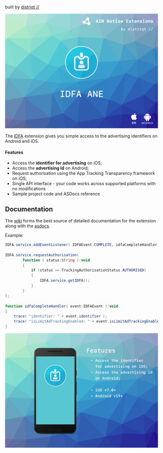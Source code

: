 built by [distriqt //](https://airnativeextensions.com) 

![](images/hero.png)


The [IDFA](https://airnativeextensions.com/extension/com.distriqt.IDFA) extension 
gives you simple access to the advertising identifiers on Android and iOS.

#### Features

- Access the **identifier for advertising** on iOS;
- Access the **advertising Id** on Android;
- Request authorisation using the App Tracking Transparency framework on iOS;
- Single API interface - your code works across supported platforms with no modifications
- Sample project code and ASDocs reference



## Documentation

The [wiki](https://github.com/distriqt/ANE-IDFA/wiki) forms the best source of detailed documentation for the extension along with 
the [asdocs](https://distriqt.github.io/ANE-IDFA/asdocs). 


Example: 

```actionscript
IDFA.service.addEventListener( IDFAEvent.COMPLETE, idfaCompleteHandler );

IDFA.service.requestAuthorisation(
        function ( status:String ):void 
        {
            if (status == TrackingAuthorisationStatus.AUTHORISED)
            {
                IDFA.service.getIDFA();
            }
        }
);

function idfaCompleteHandler( event:IDFAEvent ):void
{
    trace( "identifier: " + event.identifier );
    trace( "isLimitAdTrackingEnabled: " + event.isLimitAdTrackingEnabled );
}
```


![](images/promo.png)



